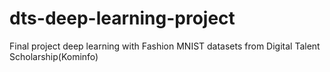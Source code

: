 # dts-deep-learning-project
Final project deep learning with Fashion MNIST datasets from Digital Talent Scholarship(Kominfo)

